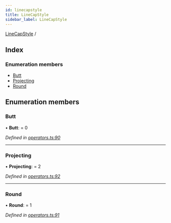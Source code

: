 ```yaml
---
id: linecapstyle
title: LineCapStyle
sidebar_label: LineCapStyle
---
```


[LineCapStyle](linecapstyle.md) /

## Index

### Enumeration members

* [Butt](linecapstyle.md#butt)
* [Projecting](linecapstyle.md#projecting)
* [Round](linecapstyle.md#round)

## Enumeration members

###  Butt

• **Butt**: = 0

*Defined in [operators.ts:90](https://github.com/Hopding/pdf-lib/blob/57dc8a4/src/api/operators.ts#L90)*

___

###  Projecting

• **Projecting**: = 2

*Defined in [operators.ts:92](https://github.com/Hopding/pdf-lib/blob/57dc8a4/src/api/operators.ts#L92)*

___

###  Round

• **Round**: = 1

*Defined in [operators.ts:91](https://github.com/Hopding/pdf-lib/blob/57dc8a4/src/api/operators.ts#L91)*